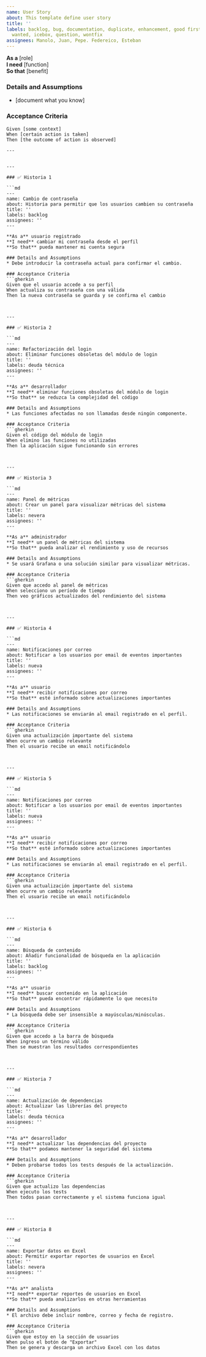 ```yaml
---
name: User Story
about: This template define user story
title: ''
labels: backlog, bug, documentation, duplicate, enhancement, good first issue, help
  wanted, icebox, question, wontfix
assignees: Manolo, Juan, Pepe. Federeico, Esteban
---
```


**As a** [role]  
**I need** [function]  
**So that** [benefit]

### Details and Assumptions
* [document what you know]

### Acceptance Criteria
```gherkin
Given [some context]  
When [certain action is taken]  
Then [the outcome of action is observed]

---


---

### ✅ Historia 1

```md
---
name: Cambio de contraseña
about: Historia para permitir que los usuarios cambien su contraseña
title: ''
labels: backlog
assignees: ''
---

**As a** usuario registrado  
**I need** cambiar mi contraseña desde el perfil  
**So that** pueda mantener mi cuenta segura

### Details and Assumptions
* Debe introducir la contraseña actual para confirmar el cambio.

### Acceptance Criteria
```gherkin
Given que el usuario accede a su perfil  
When actualiza su contraseña con una válida  
Then la nueva contraseña se guarda y se confirma el cambio



---

### ✅ Historia 2

```md
---
name: Refactorización del login
about: Eliminar funciones obsoletas del módulo de login
title: ''
labels: deuda técnica
assignees: ''
---

**As a** desarrollador  
**I need** eliminar funciones obsoletas del módulo de login  
**So that** se reduzca la complejidad del código

### Details and Assumptions
* Las funciones afectadas no son llamadas desde ningún componente.

### Acceptance Criteria
```gherkin
Given el código del módulo de login  
When elimino las funciones no utilizadas  
Then la aplicación sigue funcionando sin errores



---

### ✅ Historia 3

```md
---
name: Panel de métricas
about: Crear un panel para visualizar métricas del sistema
title: ''
labels: nevera
assignees: ''
---

**As a** administrador  
**I need** un panel de métricas del sistema  
**So that** pueda analizar el rendimiento y uso de recursos

### Details and Assumptions
* Se usará Grafana o una solución similar para visualizar métricas.

### Acceptance Criteria
```gherkin
Given que accedo al panel de métricas  
When selecciono un período de tiempo  
Then veo gráficos actualizados del rendimiento del sistema



---

### ✅ Historia 4

```md
---
name: Notificaciones por correo
about: Notificar a los usuarios por email de eventos importantes
title: ''
labels: nueva
assignees: ''
---

**As a** usuario  
**I need** recibir notificaciones por correo  
**So that** esté informado sobre actualizaciones importantes

### Details and Assumptions
* Las notificaciones se enviarán al email registrado en el perfil.

### Acceptance Criteria
```gherkin
Given una actualización importante del sistema  
When ocurre un cambio relevante  
Then el usuario recibe un email notificándolo



---

### ✅ Historia 5

```md
---
name: Notificaciones por correo
about: Notificar a los usuarios por email de eventos importantes
title: ''
labels: nueva
assignees: ''
---

**As a** usuario  
**I need** recibir notificaciones por correo  
**So that** esté informado sobre actualizaciones importantes

### Details and Assumptions
* Las notificaciones se enviarán al email registrado en el perfil.

### Acceptance Criteria
```gherkin
Given una actualización importante del sistema  
When ocurre un cambio relevante  
Then el usuario recibe un email notificándolo



---

### ✅ Historia 6

```md
---
name: Búsqueda de contenido
about: Añadir funcionalidad de búsqueda en la aplicación
title: ''
labels: backlog
assignees: ''
---

**As a** usuario  
**I need** buscar contenido en la aplicación  
**So that** pueda encontrar rápidamente lo que necesito

### Details and Assumptions
* La búsqueda debe ser insensible a mayúsculas/minúsculas.

### Acceptance Criteria
```gherkin
Given que accedo a la barra de búsqueda  
When ingreso un término válido  
Then se muestran los resultados correspondientes



---

### ✅ Historia 7

```md
---
name: Actualización de dependencias
about: Actualizar las librerías del proyecto
title: ''
labels: deuda técnica
assignees: ''
---

**As a** desarrollador  
**I need** actualizar las dependencias del proyecto  
**So that** podamos mantener la seguridad del sistema

### Details and Assumptions
* Deben probarse todos los tests después de la actualización.

### Acceptance Criteria
```gherkin
Given que actualizo las dependencias  
When ejecuto los tests  
Then todos pasan correctamente y el sistema funciona igual



---

### ✅ Historia 8

```md
---
name: Exportar datos en Excel
about: Permitir exportar reportes de usuarios en Excel
title: ''
labels: nevera
assignees: ''
---

**As a** analista  
**I need** exportar reportes de usuarios en Excel  
**So that** pueda analizarlos en otras herramientas

### Details and Assumptions
* El archivo debe incluir nombre, correo y fecha de registro.

### Acceptance Criteria
```gherkin
Given que estoy en la sección de usuarios  
When pulso el botón de "Exportar"  
Then se genera y descarga un archivo Excel con los datos





